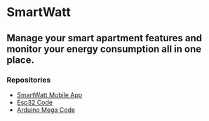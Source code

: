 # SmartWatt

## Manage your smart apartment features and monitor your energy consumption all in one place.

### Repositories

- [SmartWatt Mobile App](https://github.com/tillojayr/smart-apartment-mobile)
- [Esp32 Code](https://github.com/tillojayr/smart-apartmen-esp32)
- [Arduino Mega Code](https://github.com/tillojayr/smart-apartment-arduino-mega)